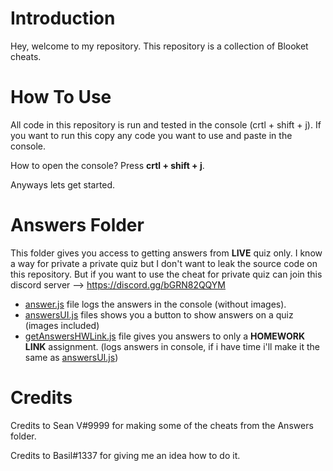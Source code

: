 # Introduction
Hey, welcome to my repository. This repository is a collection of Blooket cheats. 

# How To Use
All code in this repository is run and tested in the console (crtl + shift + j). If you want to run this copy any code you want to use and paste in the console.

How to open the console? Press __crtl + shift + j__.

Anyways lets get started.

# Answers Folder
This folder gives you access to getting answers from **LIVE** quiz only. I know a way for private a private quiz but I don't want to leak the source code on this repository. But if you want to use the cheat for private quiz can join this discord server --> https://discord.gg/bGRN82QQYM

- [answer.js](https://raw.githubusercontent.com/glixzzy/Blooket-Collection/main/Answers/answer.js) file logs the answers in the console (without images).
- [answersUI.js](https://raw.githubusercontent.com/glixzzy/Blooket-Collection/main/Answers/answersUI.js) files shows you a button to show answers on a quiz (images included)
- [getAnswersHWLink.js](https://raw.githubusercontent.com/glixzzy/Blooket-Collection/main/Answers/getAnswersHWLink.js) file gives you answers to only a **HOMEWORK LINK** assignment. (logs answers in console, if i have time i'll make it the same as [answersUI.js](https://raw.githubusercontent.com/glixzzy/Blooket-Collection/main/Answers/answersUI.js))

# Credits
Credits to Sean V#9999 for making some of the cheats from the Answers folder.

Credits to Basil#1337 for giving me an idea how to do it.
